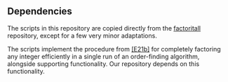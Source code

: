 ## Dependencies
The scripts in this repository are copied directly from the [factoritall](https://github.com/ekera/factoritall) repository, except for a few very minor adaptations.

The scripts implement the procedure from [[E21b]](https://doi.org/10.1007/s11128-021-03069-1) for completely factoring any integer efficiently in a single run of an order-finding algorithm, alongside supporting functionality. Our repository depends on this functionality.